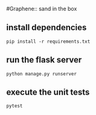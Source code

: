 #Graphene:: sand in the box

## install dependencies
```
pip install -r requirements.txt
```


## run the flask server

```
python manage.py runserver 
```


## execute the unit tests

```
pytest 
```











